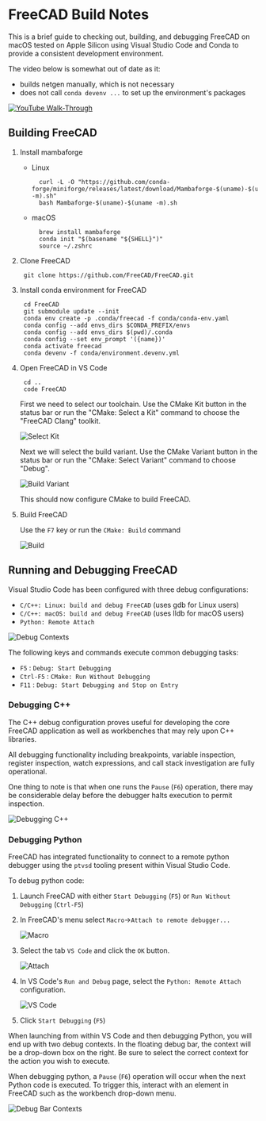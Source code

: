 # FreeCAD Build Notes

This is a brief guide to checking out, building, and debugging FreeCAD on macOS tested on Apple Silicon using Visual Studio Code and Conda to provide a consistent development environment.

The video below is somewhat out of date as it:

* builds netgen manually, which is not necessary
* does not call `conda devenv ...` to set up the environment's packages

[![YouTube Walk-Through](images/youtube-thumbnail.png)](https://youtu.be/2ujlBmywx5g)

## Building FreeCAD

1. Install mambaforge

    * Linux

            curl -L -O "https://github.com/conda-forge/miniforge/releases/latest/download/Mambaforge-$(uname)-$(uname -m).sh"
            bash Mambaforge-$(uname)-$(uname -m).sh

    * macOS

            brew install mambaforge
            conda init "$(basename "${SHELL}")"
            source ~/.zshrc

2. Clone FreeCAD

        git clone https://github.com/FreeCAD/FreeCAD.git

3. Install conda environment for FreeCAD

        cd FreeCAD
        git submodule update --init
        conda env create -p .conda/freecad -f conda/conda-env.yaml
        conda config --add envs_dirs $CONDA_PREFIX/envs
        conda config --add envs_dirs $(pwd)/.conda
        conda config --set env_prompt '({name})'
        conda activate freecad
        conda devenv -f conda/environment.devenv.yml

5. Open FreeCAD in VS Code

        cd ..
        code FreeCAD

    First we need to select our toolchain.  Use the CMake Kit button in the status bar or run the "CMake: Select a Kit" command to choose the "FreeCAD Clang" toolkit.

    ![Select Kit](images/select-kit.png)

    Next we will select the build variant.  Use the CMake Variant button in the status bar or run the "CMake: Select Variant" command to choose "Debug".

    ![Build Variant](images/build-variant.png)

    This should now configure CMake to build FreeCAD.

6. Build FreeCAD

    Use the `F7` key or run the `CMake: Build` command

    ![Build](images/build.png)

## Running and Debugging FreeCAD

Visual Studio Code has been configured with three debug configurations:

* `C/C++: Linux: build and debug FreeCAD` (uses gdb for Linux users)
* `C/C++: macOS: build and debug FreeCAD` (uses lldb for macOS users)
* `Python: Remote Attach`

![Debug Contexts](images/debug-contexts.png)

The following keys and commands execute common debugging tasks:

* `F5` : `Debug: Start Debugging`
* `Ctrl-F5` : `CMake: Run Without Debugging`
* `F11` : `Debug: Start Debugging and Stop on Entry`

### Debugging C++

The C++ debug configuration proves useful for developing the core FreeCAD application as well as workbenches that may rely upon C++ libraries.

All debugging functionality including breakpoints, variable inspection, register inspection, watch expressions, and call stack investigation are fully operational.

One thing to note is that when one runs the `Pause` (`F6`) operation, there may be considerable delay before the debugger halts execution to permit inspection.

![Debugging C++](images/debug-cpp.png)

### Debugging Python

FreeCAD has integrated functionality to connect to a remote python debugger using the `ptvsd` tooling present within Visual Studio Code.  

To debug python code:

1. Launch FreeCAD with either `Start Debugging` (`F5`) or `Run Without Debugging` (`Ctrl-F5`)
2. In FreeCAD's menu select `Macro`->`Attach to remote debugger...`

    ![Macro](images/python-debug-macro.png)

3. Select the tab `VS Code` and click the `OK` button.

    ![Attach](images/python-debug-attach.png)

4. In VS Code's `Run and Debug` page, select the `Python: Remote Attach` configuration.

    ![VS Code](images/python-debug-vscode.png)

5. Click `Start Debugging` (`F5`)

When launching from within VS Code and then debugging Python, you will end up with two debug contexts.  In the floating debug bar, the context will be a drop-down box on the right.  Be sure to select the correct context for the action you wish to execute.

When debugging python, a `Pause` (`F6`) operation will occur when the next Python code is executed.  To trigger this, interact with an element in FreeCAD such as the workbench drop-down menu.

![Debug Bar Contexts](images/debug-bar-contexts.png)
